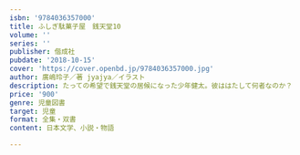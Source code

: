 ```yaml
---
isbn: '9784036357000'
title: ふしぎ駄菓子屋　銭天堂10
volume: ''
series: ''
publisher: 偕成社
pubdate: '2018-10-15'
cover: 'https://cover.openbd.jp/9784036357000.jpg'
author: 廣嶋玲子／著 jyajya／イラスト
description: たっての希望で銭天堂の居候になった少年健太。彼ははたして何者なのか？　紅子は墨丸に健太を見張らせる。人気シリーズ第10弾。
price: '900'
genre: 児童図書
target: 児童
format: 全集・双書
content: 日本文学、小説・物語

---
```

